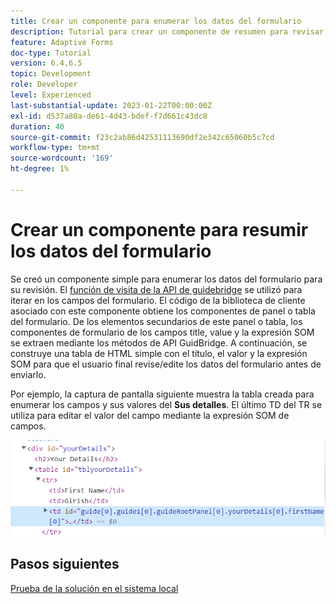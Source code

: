 ```yaml
---
title: Crear un componente para enumerar los datos del formulario
description: Tutorial para crear un componente de resumen para revisar los datos del formulario antes del envío.
feature: Adaptive Forms
doc-type: Tutorial
version: 6.4,6.5
topic: Development
role: Developer
level: Experienced
last-substantial-update: 2023-01-22T00:00:00Z
exl-id: d537a80a-de61-4d43-bdef-f7d661c43dc8
duration: 40
source-git-commit: f23c2ab86d42531113690df2e342c65060b5c7cd
workflow-type: tm+mt
source-wordcount: '169'
ht-degree: 1%

---
```


# Crear un componente para resumir los datos del formulario

Se creó un componente simple para enumerar los datos del formulario para su revisión. El [función de visita de la API de guidebridge](https://developer.adobe.com/experience-manager/reference-materials/6-5/forms/javascript-api/GuideBridge.html?q=visit) se utilizó para iterar en los campos del formulario. El código de la biblioteca de cliente asociado con este componente obtiene los componentes de panel o tabla del formulario. De los elementos secundarios de este panel o tabla, los componentes de formulario de los campos title, value y la expresión SOM se extraen mediante los métodos de API GuidBridge. A continuación, se construye una tabla de HTML simple con el título, el valor y la expresión SOM para que el usuario final revise/edite los datos del formulario antes de enviarlo.

Por ejemplo, la captura de pantalla siguiente muestra la tabla creada para enumerar los campos y sus valores del **Sus detalles**. El último TD del TR se utiliza para editar el valor del campo mediante la expresión SOM de campos.

![visit-func](assets/visit-function.png)

## Pasos siguientes

[Prueba de la solución en el sistema local](./deploy-on-your-system.md)

